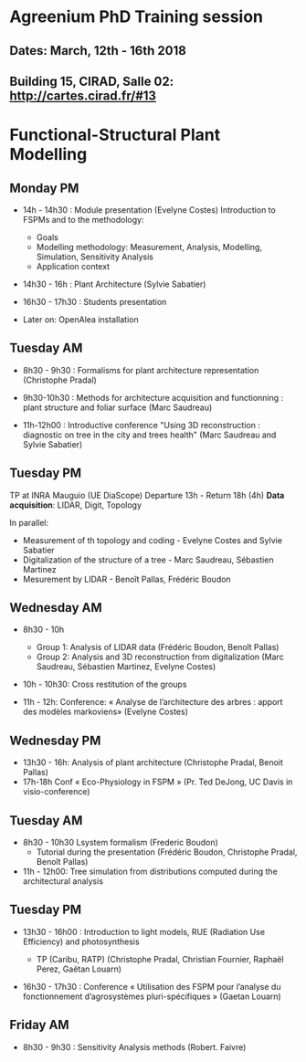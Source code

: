 # Agreenium PhD Training session
## Dates: March, 12th - 16th 2018

## Building 15, CIRAD, Salle 02: http://cartes.cirad.fr/#13

# Functional-Structural Plant Modelling

## Monday PM 

* 14h - 14h30 : Module presentation (Evelyne Costes)
Introduction to FSPMs and to the methodology:
  - Goals
  - Modelling methodology: Measurement, Analysis, Modelling, Simulation, Sensitivity Analysis
  - Application context
  
* 14h30 - 16h : Plant Architecture (Sylvie Sabatier)

* 16h30 - 17h30 : Students presentation
* Later on: OpenAlea installation

## Tuesday AM 

* 8h30 - 9h30 : Formalisms for plant architecture representation (Christophe Pradal)

* 9h30-10h30 : Methods for architecture acquisition and functionning : plant structure and foliar surface (Marc Saudreau)

* 11h-12h00 : Introductive conference "Using 3D reconstruction : diagnostic on tree in the city and trees health"
(Marc Saudreau and Sylvie Sabatier)

## Tuesday PM 

TP at INRA Mauguio (UE DiaScope) Departure 13h - Return 18h (4h)
**Data acquisition**: LIDAR, Digit, Topology

In parallel:
- Measurement of th topology and coding - Evelyne Costes and Sylvie Sabatier
-  Digitalization of the structure of a tree - Marc Saudreau, Sébastien Martinez
- Mesurement by LIDAR - Benoît Pallas, Frédéric Boudon

## Wednesday AM 

* 8h30 - 10h
  - Group 1: Analysis of LIDAR data (Frédéric Boudon, Benoît Pallas)
  - Group 2: Analysis and 3D reconstruction from digitalization (Marc Saudreau, Sébastien Martinez, Evelyne Costes)
  
* 10h - 10h30: Cross restitution of the groups
* 11h - 12h: Conference: « Analyse de l’architecture des arbres : apport des modèles markoviens» (Evelyne Costes)

## Wednesday PM 

* 13h30 - 16h: Analysis of plant architecture (Christophe Pradal, Benoit Pallas)
* 17h-18h Conf « Eco-Physiology in FSPM » (Pr. Ted DeJong, UC Davis in visio-conference)

## Tuesday AM

* 8h30 - 10h30 Lsystem formalism (Frederic Boudon)
  - Tutorial during the presentation (Frédéric Boudon, Christophe Pradal, Benoît Pallas)
* 11h - 12h00: Tree simulation from distributions computed during the architectural analysis

## Tuesday PM

* 13h30 - 16h00 : Introduction to light models, RUE (Radiation Use Efficiency) and photosynthesis
  - TP (Caribu, RATP) (Christophe Pradal, Christian Fournier, Raphaël Perez, Gaëtan Louarn)
  
* 16h30 - 17h30 : Conference « Utilisation des FSPM pour l’analyse du fonctionnement d’agrosystèmes pluri-spécifiques » (Gaetan Louarn)

## Friday AM

* 8h30 - 9h30 : Sensitivity Analysis methods (Robert. Faivre)



